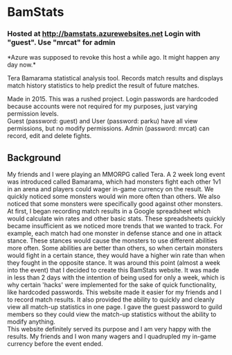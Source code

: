 # BamStats

### Hosted at http://bamstats.azurewebsites.net Login with "guest". Use "mrcat" for admin ###
\*Azure was supposed to revoke this host a while ago. It might happen any day now.\*

Tera Bamarama statistical analysis tool. Records match results and displays match history statistics to help predict the result of future matches.  

Made in 2015. This was a rushed project. Login passwords are hardcoded because accounts were not required for my purposes, just varying permission levels.  
Guest (password: guest) and User (password: parku) have all view permissions, but no modify permissions. Admin (password: mrcat) can record, edit and delete fights.

## Background ##
My friends and I were playing an MMORPG called Tera. 
A 2 week long event was introduced called Bamarama, which had monsters fight each other 1v1 in an arena and players could wager in-game currency on the result. 
We quickly noticed some monsters would win more often than others. We also noticed that some monsters were specifically good against other monsters. 
At first, I began recording match results in a Google spreadsheet which would calculate win rates and other basic stats.
These spreadsheets quickly became insufficient as we noticed more trends that we wanted to track. For example, each match had one monster in defense stance and one in attack stance. These stances would cause the monsters to use different abilities more often. Some abilities are better than others, so when certain monsters would fight in a certain stance, they would have a higher win rate than when they fought in the opposite stance. 
It was around this point (almost a week into the event) that I decided to create this BamStats website. It was made in less than 2 days with the intention of being used for only a week, which is why certain 'hacks' were implemented for the sake of quick functionality, like hardcoded passwords. This website made it easier for my friends and I to record match results. It also provided the ability to quickly and cleanly view all match-up statistics in one page.
I gave the guest password to guild members so they could view the match-up statistics without the ability to modify anything.  
This website definitely served its purpose and I am very happy with the results. My friends and I won many wagers and I quadrupled my in-game currency before the event ended. 
